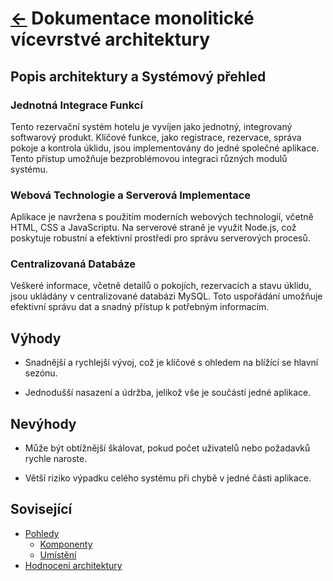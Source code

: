 # [<-](../../../README.md "Zpět na přehled systému") Dokumentace monolitické vícevrstvé architektury

## Popis architektury a Systémový přehled

### Jednotná Integrace Funkcí

Tento rezervační systém hotelu je vyvíjen jako jednotný, integrovaný softwarový produkt. Klíčové funkce, jako registrace, rezervace, správa pokoje a kontrola úklidu, jsou implementovány do jedné společné aplikace. Tento přístup umožňuje bezproblémovou integraci různých modulů systému.

### Webová Technologie a Serverová Implementace

Aplikace je navržena s použitím moderních webových technologií, včetně HTML, CSS a JavaScriptu. Na serverové straně je využit Node.js, což poskytuje robustní a efektivní prostředí pro správu serverových procesů.

### Centralizovaná Databáze

Veškeré informace, včetně detailů o pokojích, rezervacích a stavu úklidu, jsou ukládány v centralizované databázi MySQL. Toto uspořádání umožňuje efektivní správu dat a snadný přístup k potřebným informacím.

## Výhody

- Snadnější a rychlejší vývoj, což je klíčové s ohledem na blížící se hlavní sezónu.

- Jednodušší nasazení a údržba, jelikož vše je součástí jedné aplikace.

## Nevýhody

- Může být obtížnější škálovat, pokud počet uživatelů nebo požadavků rychle naroste.

- Větší riziko výpadku celého systému při chybě v jedné části aplikace.

## Sovisející

- [Pohledy](./views/README.md)
  - [Komponenty](./views/components/README.md)
  - [Umístění](./views/deployment/README.md)
- [Hodnocení architektury](./evaluation/README.md)